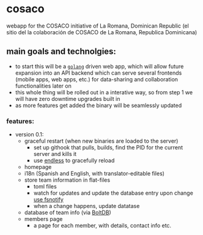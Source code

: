 # cosaco
webapp for the COSACO initiative of La Romana, Dominican Republic (el sitio del la colaboración de COSACO de La Romana, Republica Dominicana)


## main goals and technolgies:

- to start this will be a [`golang`](golang.org) driven web app, which will allow future expansion into an API backend which can serve several frontends (mobile apps, web apps, etc.) for data-sharing and collaboration functionalities later on
- this whole thing will be rolled out in a interative way, so from step 1 we will have zero downtime upgrades built in
- as more features get added the binary will be seamlessly updated

### features:

- version 0.1:
  - graceful restart (when new binaries are loaded to the server)
    - set up githook that pulls, builds, find the PID for the current server and kills it
    - use [endless](https://github.com/fvbock/endless) to gracefully reload
  - homepage
  - i18n (Spanish and English, with translator-editable files)
  - store team information in flat-files
    - toml files
    - watch for updates and update the database entry upon change [use fsnotify](https://godoc.org/gopkg.in/fsnotify.v1)
    - when a change happens, update datatase
  - database of team info (via [BoltDB](http://npf.io/2014/07/intro-to-boltdb-painless-performant-persistence/))
  - members page
    - a page for each member, with details, contact info etc.
   
